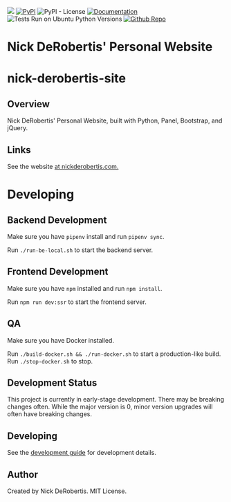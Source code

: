 

[![](https://codecov.io/gh/nickderobertis/nick-derobertis-site/branch/master/graph/badge.svg)](https://codecov.io/gh/nickderobertis/nick-derobertis-site)
[![PyPI](https://img.shields.io/pypi/v/nick-derobertis-site)](https://pypi.org/project/nick-derobertis-site/)
![PyPI - License](https://img.shields.io/pypi/l/nick-derobertis-site)
[![Documentation](https://img.shields.io/badge/documentation-pass-green)](https://nickderobertis.github.io/nick-derobertis-site/)
![Tests Run on Ubuntu Python Versions](https://img.shields.io/badge/Tests%20Ubuntu%2FPython-3.10-blue)
[![Github Repo](https://img.shields.io/badge/repo-github-informational)](https://github.com/nickderobertis/nick-derobertis-site/)

# Nick DeRobertis' Personal Website

#  nick-derobertis-site

## Overview

Nick DeRobertis' Personal Website, built with Python, Panel, Bootstrap, and jQuery.


## Links

See the website
[at nickderobertis.com.](
https://nickderobertis.com
)

# Developing

## Backend Development

Make sure you have `pipenv` install and run `pipenv sync`.

Run `./run-be-local.sh` to start the backend server.

## Frontend Development

Make sure you have `npm` installed and run `npm install`.

Run `npm run dev:ssr` to start the frontend server.

## QA

Make sure you have Docker installed.

Run `./build-docker.sh && ./run-docker.sh` to start a production-like 
build. Run `./stop-docker.sh` to stop.

## Development Status

This project is currently in early-stage development. There may be
breaking changes often. While the major version is 0, minor version
upgrades will often have breaking changes.

## Developing

See the [development guide](
https://github.com/nickderobertis/nick-derobertis-site/blob/master/DEVELOPING.md
) for development details.

## Author

Created by Nick DeRobertis. MIT License.

